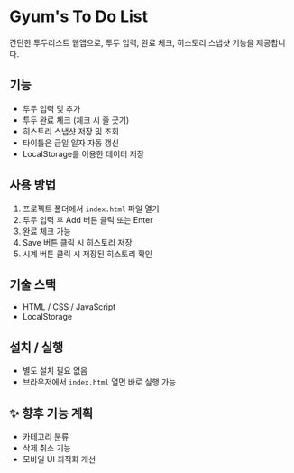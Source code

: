 # Gyum's To Do List

간단한 투두리스트 웹앱으로, 투두 입력, 완료 체크, 히스토리 스냅샷 기능을 제공합니다.

## 기능

- 투두 입력 및 추가
- 투두 완료 체크 (체크 시 줄 긋기)
- 히스토리 스냅샷 저장 및 조회
- 타이틀은 금일 일자 자동 갱신
- LocalStorage를 이용한 데이터 저장

## 사용 방법

1. 프로젝트 폴더에서 `index.html` 파일 열기
2. 투두 입력 후 Add 버튼 클릭 또는 Enter
3. 완료 체크 가능
4. Save 버튼 클릭 시 히스토리 저장
5. 시계 버튼 클릭 시 저장된 히스토리 확인

## 기술 스택

- HTML / CSS / JavaScript
- LocalStorage

## 설치 / 실행

- 별도 설치 필요 없음
- 브라우저에서 `index.html` 열면 바로 실행 가능

## ✨ 향후 기능 계획

- 카테고리 분류
- 삭제 취소 기능
- 모바일 UI 최적화 개선